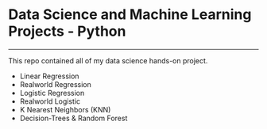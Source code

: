 # Data Science and Machine Learning Projects - Python
----
This repo contained all of my data science hands-on project.
- Linear Regression
- Realworld Regression
- Logistic Regression
- Realworld Logistic
- K Nearest Neighbors (KNN)
- Decision-Trees & Random Forest
